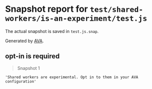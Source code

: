 # Snapshot report for `test/shared-workers/is-an-experiment/test.js`

The actual snapshot is saved in `test.js.snap`.

Generated by [AVA](https://avajs.dev).

## opt-in is required

> Snapshot 1

    'Shared workers are experimental. Opt in to them in your AVA configuration'
